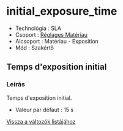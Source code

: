 # initial\_exposure\_time

* Technológia : SLA
* Csoport : [Réglages Matériau](../sla_printer/sla_parameters.md)
* Alcsoport : Matériau - Exposition
* Mód : Szakértő

## Temps d'exposition initial

### Leírás

Temps d'exposition initial.

* Valeur par défaut : 15 s

[Vissza a változók listájához](variable_list.md)

